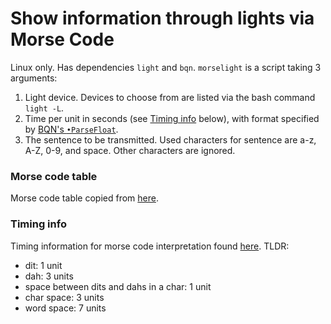 # Show information through lights via Morse Code
Linux only. Has dependencies `light` and `bqn`.
`morselight` is a script taking 3 arguments:
1. Light device. Devices to choose from are listed via the bash command `light -L`.
2. Time per unit in seconds (see [Timing info](#timing-info) below), with format specified by [BQN's `•ParseFloat`](https://mlochbaum.github.io/BQN/spec/system.html#input-and-output).
3. The sentence to be transmitted. Used characters for sentence are a-z, A-Z, 0-9, and space. Other characters are ignored.

### Morse code table
Morse code table copied from [here](https://morsecodetranslator.com/morse-code-alphabet/).

### Timing info
Timing information for morse code interpretation found [here](https://morsecode.world/international/timing.html). TLDR:
- dit: 1 unit
- dah: 3 units
- space between dits and dahs in a char: 1 unit
- char space: 3 units
- word space: 7 units
